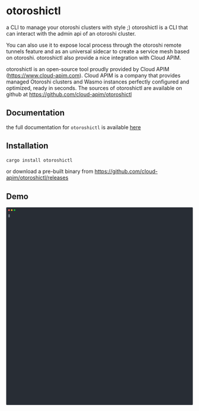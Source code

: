 # otoroshictl

a CLI to manage your otoroshi clusters with style ;) otoroshictl is a CLI that can interact with the admin api of an otoroshi cluster.

You can also use it to expose local process through the otoroshi remote tunnels feature and as an universal sidecar to create a service mesh based on otoroshi. otoroshictl also provide a nice integration with Cloud APIM.

otoroshictl is an open-source tool proudly provided by Cloud APIM (https://www.cloud-apim.com). Cloud APIM is a company that provides managed Otoroshi clusters and Wasmo instances perfectly configured and optimized, ready in seconds. The sources of otoroshictl are available on github at https://github.com/cloud-apim/otoroshictl

## Documentation

the full documentation for `otoroshictl` is available [here](cloud-apim.github.io/otoroshictl/)

## Installation

```sh
cargo install otoroshictl
```

or download a pre-built binary from https://github.com/cloud-apim/otoroshictl/releases

## Demo

<p align="center">
  <img width="750" src="./demo.svg">
</p>
